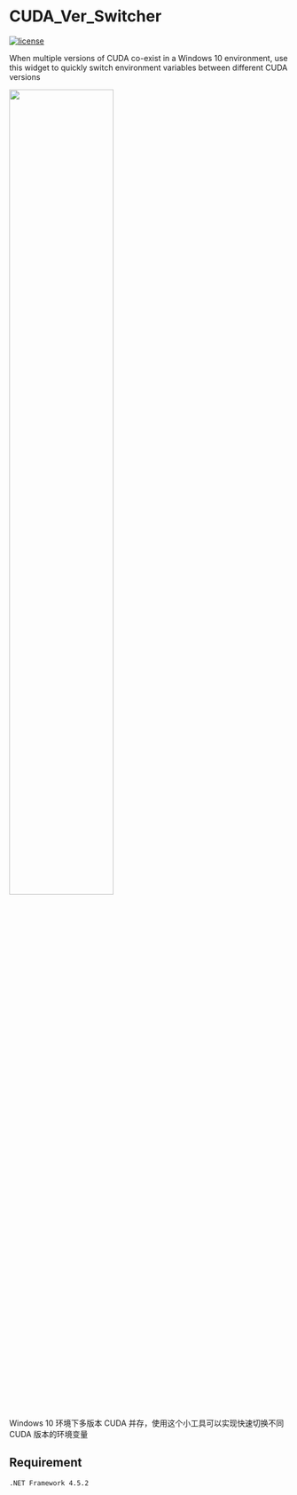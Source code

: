 # CUDA_Ver_Switcher

[![license](https://img.shields.io/github/license/george-chou/CUDA_Ver_Switcher.svg)](https://github.com/george-chou/CUDA_Ver_Switcher/blob/main/LICENSE)

When multiple versions of CUDA co-exist in a Windows 10 environment, use this widget to quickly switch environment variables between different CUDA versions

<img src='https://user-images.githubusercontent.com/20459298/233095672-28c8004d-c6f8-4942-bae5-6b37b9165a22.gif' width="61%"></img>

Windows 10 环境下多版本 CUDA 并存，使用这个小工具可以实现快速切换不同 CUDA 版本的环境变量

## Requirement

`.NET Framework 4.5.2`
